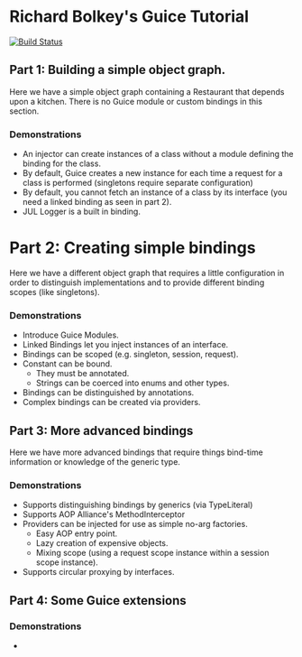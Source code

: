 Richard Bolkey's Guice Tutorial
==============

[![Build Status](https://travis-ci.org/rbolkey/guice-tutorials.png)](https://travis-ci.org/rbolkey/guice-tutorials)

## Part 1: Building a simple object graph.

Here we have a simple object graph containing a Restaurant that depends upon a kitchen. There is no Guice module or
custom bindings in this section.

### Demonstrations

+ An injector can create instances of a class without a module defining the binding for the class.
+ By default, Guice creates a new instance for each time a request for a class is performed (singletons require
  separate configuration)
+ By default, you cannot fetch an instance of a class by its interface (you need a linked binding as seen in part 2).
+ JUL Logger is a built in binding.

# Part 2: Creating simple bindings

Here we have a different object graph that requires a little configuration in order to distinguish implementations and
to provide different binding scopes (like singletons).

### Demonstrations

+ Introduce Guice Modules.
+ Linked Bindings let you inject instances of an interface.
+ Bindings can be scoped (e.g. singleton, session, request).
+ Constant can be bound.
  + They must be annotated.
  + Strings can be coerced into enums and other types.
+ Bindings can be distinguished by annotations.
+ Complex bindings can be created via providers.

## Part 3: More advanced bindings

Here we have more advanced bindings that require things bind-time information or knowledge of the generic type.

### Demonstrations

+ Supports distinguishing bindings by generics (via TypeLiteral)
+ Supports AOP Alliance's MethodInterceptor
+ Providers can be injected for use as simple no-arg factories.
  + Easy AOP entry point.
  + Lazy creation of expensive objects.
  + Mixing scope (using a request scope instance within a session scope instance).
+ Supports circular proxying by interfaces.

## Part 4: Some Guice extensions

### Demonstrations

+